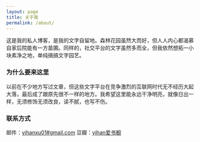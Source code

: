 ```yaml
---
layout: page
title: 关于我
permalink: /about/
---
```


这是我的私人博客，是我的文字自留地。森林花园虽然大而好，但人人内心都渴慕自家后院能有一方苗圃。同样的，社交平台的文字虽然多而全，但我依然想拓一小块素净之地，单纯搞搞文字园艺。

### 为什么要来这里

以前在不少地方写过文章，但这些文字平台在竞争激烈的互联网时代无不经历大起大落，最后成了跟原先很不一样的地方。我希望这里能永远干净明亮，就像日出一样，无须修饰无须改良，读不腻，也写不伤。

### 联系方式

邮件：[yihanxu01#gmail.com](mailto:email@domain.com)
豆瓣：[yihan爱书橱](http://www.douban.com/people/yummyhue)
